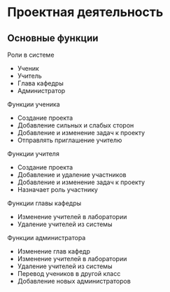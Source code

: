 # Проектная деятельность

## Основные функции

Роли в системе

* Ученик
* Учитель
* Глава кафедры 
* Администратор


Функции ученика

* Создание проекта
* Добавление сильных и слабых сторон
* Добавление и изменение задач к проекту
* Отправлять приглашение учителю    


Функции учителя

* Создание проекта
* Добавление и удаление участников
* Добавление и изменение задач к проекту
* Назначает роль участнику 


Функции главы кафедры

* Изменение  учителей в лаборатории
* Удаление учителей из системы


Функции администратора

* Изменение глав кафедр
* Изменение  учителей в лаборатории
* Удаление учителей из системы
* Перевод учеников в другой класс
* Добавление новых администраторов